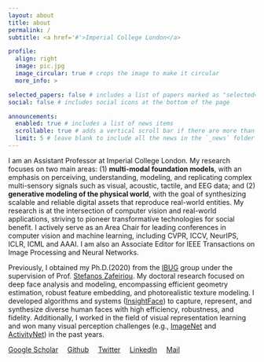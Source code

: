 ```yaml
---
layout: about
title: about
permalink: /
subtitle: <a href='#'>Imperial College London</a>

profile:
  align: right
  image: pic.jpg
  image_circular: true # crops the image to make it circular
  more_info: >

selected_papers: false # includes a list of papers marked as "selected={true}"
social: false # includes social icons at the bottom of the page

announcements:
  enabled: true # includes a list of news items
  scrollable: true # adds a vertical scroll bar if there are more than 3 news items
  limit: 5 # leave blank to include all the news in the `_news` folder
---
```


I am an Assistant Professor at Imperial College London. My research focuses on two main areas: (1) **multi-modal foundation models**, with an emphasis on perceiving, understanding, modeling, and replicating complex multi-sensory signals such as visual, acoustic, tactile, and EEG data; and (2) **generative modeling of the physical world**, with the goal of synthesizing scalable and reliable digital assets that reproduce real-world entities. My research is at the intersection of computer vision and real-world applications, striving to pioneer transformative technologies for social benefit. I actively serve as an Area Chair for leading conferences in computer vision and machine learning, including CVPR, ICCV, NeurIPS, ICLR, ICML and AAAI. I am also an Associate Editor for IEEE Transactions on Image Processing and  Neural Networks.

Previously, I obtained my Ph.D.(2020) from the [IBUG](https://ibug.doc.ic.ac.uk/home) group under the supervision of Prof. [Stefanos Zafeiriou](https://wp.doc.ic.ac.uk/szafeiri/). My doctoral research focused on deep face analysis and modeling, encompassing efficient geometry estimation, robust feature embedding, and photorealistic texture modeling. I developed algorithms and systems ([InsightFace](https://github.com/deepinsight/insightface/)) to capture, represent, and synthesize diverse human faces with high efficiency, robustness, and fidelity. Additionally, I worked in the field of visual representation learning and won many visual perception challenges (e.g., [ImageNet](https://image-net.org/challenges/beyond_ilsvrc) and [ActivityNet](http://activity-net.org/challenges/2017/program.html)) in the past years. 

<a href="https://scholar.google.com/citations?user=Z_UoQFsAAAAJ&hl=en" target="_blank" style="margin-right: 15px"><i class="ai ai-google-scholar ai-lg"></i> Google Scholar</a>
<a href="https://github.com/jiankangdeng" target="_blank" style="margin-right: 15px"><i class="fab fa-github fa-lg"></i> Github</a>
<a href="https://twitter.com/jiankangdeng" target="_blank" style="margin-right: 15px"><i class="fab fa-twitter fa-lg"></i> Twitter</a>
<a href="https://www.linkedin.com/in/jiankangdeng" style="margin-right: 15px"><i class="fab fa-linkedin-in fa-lg"></i> LinkedIn</a>
<a href="mailto:j.deng16@imperial.ac.uk" style="margin-right: 15px"><i class="far fa-envelope-open fa-lg"></i> Mail</a>
